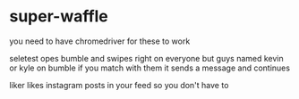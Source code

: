 # super-waffle
you need to have chromedriver for these to work

seletest opes bumble and swipes right on everyone but guys named kevin or kyle on bumble
if you match with them it sends a message and continues

liker likes instagram posts in your feed so you don't have to
